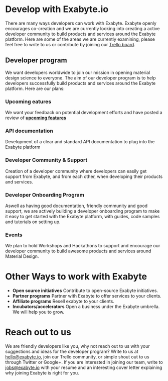 # Develop with Exabyte.io
There are many ways developers can work with Exabyte. Exabyte openly encourages co-creation and we are currently looking into creating a active developer community to build products and services around the Exabyte platform. Here are some of the areas we are currently examining, please feel free to write to us or contribute by joining our [Trello board](https://trello.com/b/89eLrRW0/future-feature-bucket-list).

## Developer program
We want developers worldwide to join our mission in opening material design science to everyone. The aim of our developer program is to help developers successfully build products and services around the Exabyte platform. Here are our plans:

### Upcoming eatures
We want your feedback on potential development efforts and have posted a review of [**upcoming features**](upcoming-properties.md)

### API documentation
Development of a clear and standard API documentation to plug into the Exabyte platform

### Developer Community & Support
Creation of a developer community where developers can easily get support from Exabyte, and from each other, when developing their products and services.

### Developer Onboarding Program
Aswell as having good documentation, friendly community and good support, we are actively building a developer onboarding program to make it easy to get started with the Exabyte platform, with guides, code samples and tutorials on setting up.

### Events
We plan to hold Workshops and Hackathons to support and encourage our developer community to build awesome products and services around Material Design.

# Other Ways to work with Exabyte

+ **Open source initiatives** Contribute to open-source Exabyte initiatives.
+ **Partner programs** Partner with Exabyte to offer services to your clients.
+ **Affiliate programs** Resell exabyte to your clients.
+ **Incubators/accelerators** Open a business under the Exabyte umbrella. We will help you to grow.

# Reach out to us
We are friendly developers like you, why not reach out to us with your suggestions and ideas for the developer program? Write to us at hello@exabyte.io, join our Trello community, or simple shout out to us through Twitter or Google+. If you are interested in joining our team, write to jobs@exabyte.io with your resume and an interesting cover letter explaining why joining Exabyte is right for you.
